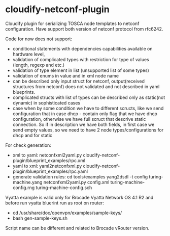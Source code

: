 # cloudify-netconf-plugin
Cloudify plugin for serializing TOSCA node templates to netconf configuration.
Have support both version of netconf protocol from rfc6242.

Code for now does not support:
* conditional statements with dependencies capabilities available on hardware level,
* validation of complicated types with restriction for type of values (length, regexp and etc.)
* validation of type element in list (unsupported list of some types)
* validation of enums in value and in xml node name
* can be described only input struct for netconf, output(received structures from netconf) does not validated and not described in yaml blueprints.
* complicated structs with list of types can be described only as static(not dynamic) in sophisticated cases
* case when by some condition we have to different scructs, like we send configuration that in case dhcp - contain only flag that we have dhcp configuration,
otherwise we have full scruct that descrive static connection. So if in description we have both fields, in first case we send empty values, so we need to have
2 node types/configurations for dhcp and for static

For check generation:
* xml to yaml: netconfxml2yaml.py cloudify-netconf-plugin/blueprint_examples/rpc.xml
* yaml to xml: yaml2netconfxml.py cloudify-netconf-plugin/blueprint_examples/rpc.yaml
* generate validation rules:
  cd tools/examples
  yang2dsdl -t config turing-machine.yang
  netconfxml2yaml.py config.xml turing-machine-config.rng  turing-machine-config.sch

Vyatta example is valid only for Brocade Vyatta Network OS 4.1 R2 and before run vyatta bluerint run as root on router:
* cd /usr/share/doc/openvpn/examples/sample-keys/
* bash gen-sample-keys.sh

Script name can be different and related to Brocade vRouter version.
